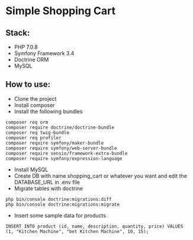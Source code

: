 # Simple Shopping Cart 

## Stack:

- PHP 7.0.8
- Symfony Framework 3.4
- Doctrine ORM
- MySQL
 
## How to use:

- Clone the project
- Install composer
- Install the following bundles
```
composer req orm
composer require doctrine/doctrine-bundle
composer req twig-bundle
composer req profiler
composer require symfony/maker-bundle
composer require symfony/web-server-bundle
composer require sensio/framework-extra-bundle
composer require symfony/expression-language
```
- Install MySQL
- Create DB with name shopping_cart or whatever you want and edit the DATABASE_URL in .env file
- Migrate tables with doctrine
```
php bin/console doctrine:migrations:diff
php bin/console doctrine:migrations:migrate
```
- Insert some sample data for products
```
INSERT INTO product (id, name, description, quantity, price) VALUES (1, "Kitchen Machine", "bet Kitchen Machine", 10, 15);
```

